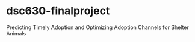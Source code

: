 # dsc630-finalproject
Predicting Timely Adoption  and Optimizing Adoption Channels for Shelter Animals
